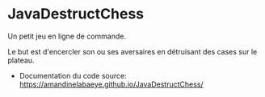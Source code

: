 # JavaDestructChess

Un petit jeu en ligne de commande.

Le but est d'encercler son ou ses aversaires en détruisant des cases sur le plateau.

* Documentation du code source: https://amandinelabaeye.github.io/JavaDestructChess/
